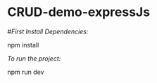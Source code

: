# CRUD-demo-expressJs

#*First Install Dependencies:*
 
 npm install
 
 
*To run the project:*

npm run dev
